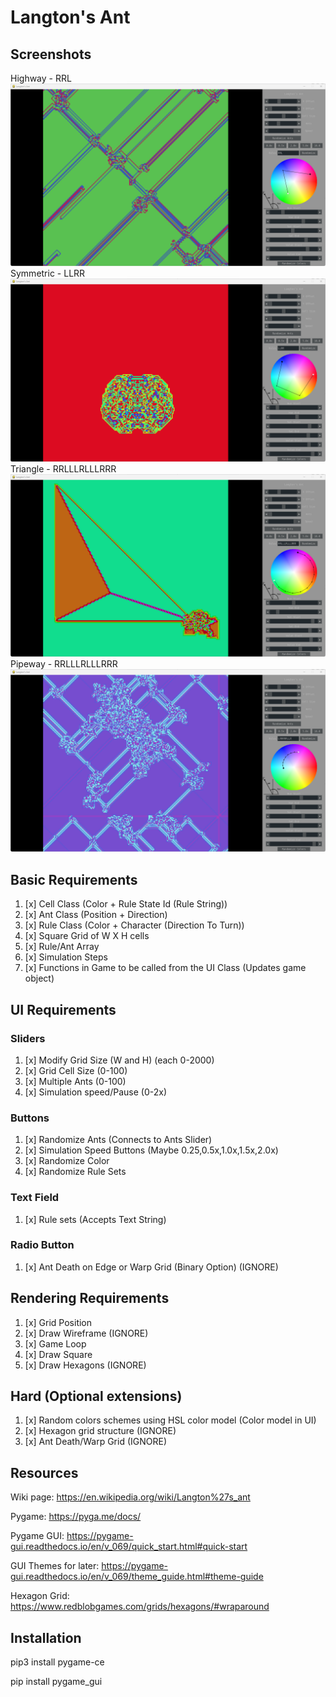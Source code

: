 # Langton's Ant

## Screenshots

Highway - RRL
![Highway](res/highway.png)
Symmetric - LLRR
![Symmetric](res/symmetric.png)
Triangle - RRLLLRLLLRRR
![Triangle](res/triangle.png)
Pipeway - RRLLLRLLLRRR
![Pipeway](res/pipeway.png)

## Basic Requirements

1. [x] Cell Class (Color + Rule State Id (Rule String))
2. [x] Ant Class (Position + Direction)
3. [x] Rule Class (Color + Character (Direction To Turn))
4. [x] Square Grid of W X H cells
5. [x] Rule/Ant Array
6. [x] Simulation Steps
7. [x] Functions in Game to be called from the UI Class (Updates game object)

## UI Requirements

### Sliders

1. [x] Modify Grid Size (W and H) (each 0-2000)
2. [x] Grid Cell Size (0-100)
3. [x] Multiple Ants (0-100)
4. [x] Simulation speed/Pause (0-2x)

### Buttons

1. [x] Randomize Ants (Connects to Ants Slider)
2. [x] Simulation Speed Buttons (Maybe 0.25,0.5x,1.0x,1.5x,2.0x)
3. [x] Randomize Color
4. [x] Randomize Rule Sets

### Text Field

1. [x] Rule sets (Accepts Text String)

### Radio Button

1. [x] Ant Death on Edge or Warp Grid (Binary Option) (IGNORE)

## Rendering Requirements

1. [x] Grid Position
2. [x] Draw Wireframe (IGNORE)
3. [x] Game Loop
4. [x] Draw Square
5. [x] Draw Hexagons (IGNORE)

## Hard (Optional extensions)

1. [x] Random colors schemes using HSL color model (Color model in UI)
2. [x] Hexagon grid structure (IGNORE)
3. [x] Ant Death/Warp Grid (IGNORE)

## Resources

Wiki page: https://en.wikipedia.org/wiki/Langton%27s_ant

Pygame: https://pyga.me/docs/

Pygame GUI: https://pygame-gui.readthedocs.io/en/v_069/quick_start.html#quick-start

GUI Themes for later: https://pygame-gui.readthedocs.io/en/v_069/theme_guide.html#theme-guide

Hexagon Grid: https://www.redblobgames.com/grids/hexagons/#wraparound

## Installation

pip3 install pygame-ce

pip install pygame_gui
